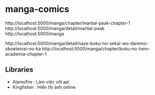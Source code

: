 # manga-comics
http://localhost:5000/manga/chapter/martial-peak-chapter-1
http://localhost:5000/manga/detail/martial-peak
http://localhost:5000/manga

http://localhost:5000/manga/detail/naze-boku-no-sekai-wo-daremo-oboeteinai-no-ka
http://localhost:5000/manga/chapter/boku-no-hero-academia-chapter-1
## Libraries
- Alamofire : Làm việc với api
- Kingfisher : Hiển thị ảnh online


